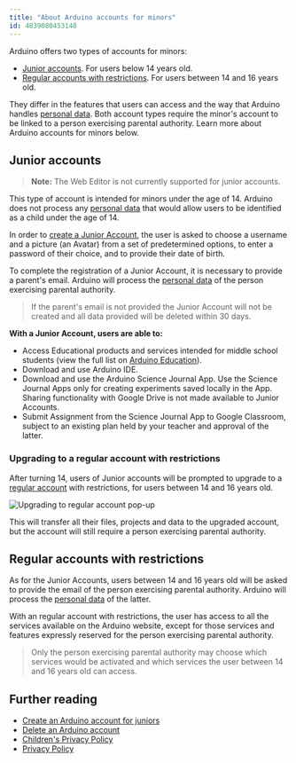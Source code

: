 ```yaml
---
title: "About Arduino accounts for minors"
id: 4839080453148
---
```


Arduino offers two types of accounts for minors:

* [Junior accounts](#Junior-accounts). For users below 14 years old.
* [Regular accounts with restrictions](#Regular-accounts). For users between 14 and 16 years old.

They differ in the features that users can access and the way that Arduino handles [personal data](https://www.arduino.cc/en/privacy-policy/children-privacy-policy). Both account types require the minor's account to be linked to a person exercising parental authority. Learn more about Arduino accounts for minors below.

<a id="Junior-accounts"></a>

## Junior accounts

> **Note:** The Web Editor is not currently supported for junior accounts.

This type of account is intended for minors under the age of 14. Arduino does not process any [personal data](https://www.arduino.cc/en/privacy-policy/children-privacy-policy) that would allow users to be identified as a child under the age of 14.

In order to [create a Junior Account](https://support.arduino.cc/hc/en-us/articles/360022234360-Create-an-Arduino-account-for-juniors#junior-request), the user is asked to choose a username and a picture (an Avatar) from a set of predetermined options, to enter a password of their choice, and to provide their date of birth.

To complete the registration of a Junior Account, it is necessary to provide a parent's email. Arduino will process the [personal data](https://www.arduino.cc/en/privacy-policy/children-privacy-policy) of the person exercising parental authority.

> If the parent's email is not provided the Junior Account will not be created and all data provided will be deleted within 30 days.

**With a Junior Account, users are able to:**

* Access Educational products and services intended for middle school students (view the full list on [Arduino Education](https://www.arduino.cc/education)).
* Download and use Arduino IDE.
* Download and use the Arduino Science Journal App. Use the Science Journal Apps only for creating experiments saved locally in the App. Sharing functionality with Google Drive is not made available to Junior Accounts.
* Submit Assignment from the Science Journal App to Google Classroom, subject to an existing plan held by your teacher and approval of the latter.

### Upgrading to a regular account with restrictions

After turning 14, users of Junior accounts will be prompted to upgrade to a [regular account](#Regular-accounts) with restrictions, for users between 14 and 16 years old.

![Upgrading to regular account pop-up](img/Upgrade_to_regular_account.png)

This will transfer all their files, projects and data to the upgraded account, but the account will still require a person exercising parental authority.

<a id="Regular-accounts"></a>

## Regular accounts with restrictions

As for the Junior Accounts, users between 14 and 16 years old will be asked to provide the email of the person exercising parental authority. Arduino will process the [personal data](https://www.arduino.cc/en/privacy-policy/children-privacy-policy) of the latter.

With an regular account with restrictions, the user has access to all the services available on the Arduino website, except for those services and features expressly reserved for the person exercising parental authority.

> Only the person exercising parental authority may choose which services would be activated and which services the user between 14 and 16 years old can access.

## Further reading

* [Create an Arduino account for juniors](https://support.arduino.cc/hc/en-us/articles/360022234360-Create-an-Arduino-account-for-juniors#junior-request)
* [Delete an Arduino account](https://support.arduino.cc/hc/en-us/articles/360017090920)
* [Children's Privacy Policy](https://www.arduino.cc/en/privacy-policy/children-privacy-policy)
* [Privacy Policy](https://www.arduino.cc/en/privacy-policy)
